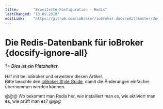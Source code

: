 ```yaml
---
title:       "Erweiterte Konfiguration - Redis"
lastChanged: "13.09.2018"
editLink:    "https://github.com/ioBroker/ioBroker.docs/edit/master/docs/config/redis.md"
---
```


# Die Redis-Datenbank für ioBroker {docsify-ignore-all}

?> ***Dies ist ein Platzhalter***. 
   <br><br>
   Hilf mit bei ioBroker und erweitere diesen Artikel.  
   Bitte beachte den [ioBroker Style Guide](dev/styleguidedoc), 
   damit die Änderungen einfacher übernommen werden können.

@@@ Wo bekommt man Redis her, wie installiert man es, wie aktiviert man es, 
wie prüft man es?  @@@
